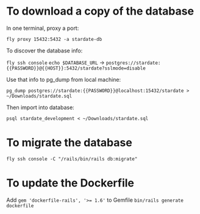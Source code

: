 # To download a copy of the database

In one terminal, proxy a port:

`fly proxy 15432:5432 -a stardate-db`

To discover the database info:

`fly ssh console`
`echo $DATABASE_URL` -> `postgres://stardate:{{PASSWORD}}@{{HOST}}:5432/stardate?sslmode=disable`

Use that info to pg_dump from local machine:

`pg_dump postgres://stardate:{{PASSWORD}}@localhost:15432/stardate > ~/Downloads/stardate.sql`

Then import into database:

`psql stardate_development < ~/Downloads/stardate.sql`


# To migrate the database

`fly ssh console -C "/rails/bin/rails db:migrate"`


# To update the Dockerfile

Add `gem 'dockerfile-rails', '>= 1.6'` to Gemfile
`bin/rails generate dockerfile`
